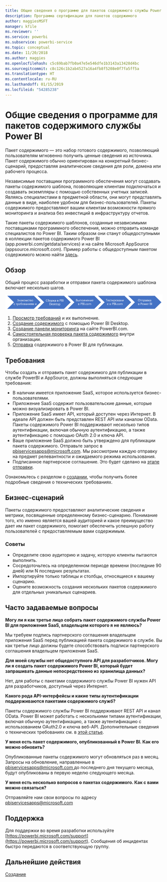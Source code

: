 ```yaml
---
title: Общие сведения о программе для пакетов содержимого службы Power BI
description: Программа сертификации для пакетов содержимого
author: maggiesMSFT
manager: kfile
ms.reviewer: ''
ms.service: powerbi
ms.subservice: powerbi-service
ms.topic: conceptual
ms.date: 11/20/2018
ms.author: maggies
ms.openlocfilehash: c5c69bab7fb0a47e5e546dfe1b3143a13428d4bc
ms.sourcegitcommit: c8c126c1b2ab4527a16a4fb8f5208e0f7fa5ff5a
ms.translationtype: HT
ms.contentlocale: ru-RU
ms.lasthandoff: 01/15/2019
ms.locfileid: "54285238"
---
```

# <a name="overview-of-the-power-bi-service-content-pack-program"></a>Общие сведения о программе для пакетов содержимого службы Power BI
Пакет содержимого — это набор готового содержимого, позволяющий пользователям мгновенно получить ценные сведения из источника. Пакет содержимого обычно ориентирован на конкретный бизнес-сценарий, предоставляя аналитические сведения для роли, домена или рабочего процесса.

Независимые поставщики программного обеспечения могут создавать пакеты содержимого шаблона, позволяющие клиентам подключаться и создавать экземпляры с помощью собственных учетных записей. Являясь специалистами в предметной области, они могут представлять данные в виде, наиболее удобном для бизнес-пользователей. Пакеты содержимого предоставляют вашим клиентам возможности прямого мониторинга и анализа без инвестиций в инфраструктуру отчетов.

Такие пакеты содержимого шаблонов, созданные независимыми поставщиками программного обеспечения, можно отправить команде специалистов по Power BI. Таким образом они станут общедоступными в коллекции пакетов содержимого Power BI (app.powerbi.com/getdata/services) и на сайте Microsoft AppSource (appsource.microsoft.com). Пример работы с общедоступным пакетом содержимого можно найти [здесь](template-content-pack-experience.md).

## <a name="overview"></a>Обзор
Общий процесс разработки и отправки пакета содержимого шаблона включает несколько шагов.

 ![Процесс](media/service-content-pack-overview/developer-content-pack-overview.png)

1. [Просмотр требований](#requirements) и их выполнение.
2. [Создание содержимого](template-content-pack-authoring.md#queries) с помощью Power BI Desktop.
3. [Создание панели мониторинга](template-content-pack-authoring.md#dashboard) на сайте PowerBI.com.
4. [Самостоятельная проверка пакета содержимого](template-content-pack-testing.md) внутри организации.
5. [Отправка](template-content-pack-testing.md#submission) содержимого в Power BI для публикации.

<a name="requirements"></a>

## <a name="requirements"></a>Требования
Чтобы создать и отправить пакет содержимого для публикации в службе PowerBI и AppSource, должны выполняться следующие требования:

* В наличии имеется приложение SaaS, которое используется бизнес-пользователями.
* Приложение SaaS содержит пользовательские данные, которые можно визуализировать в Power BI.
* Приложение SaaS имеет API, который доступен через Интернет. В идеале API должен быть представлен REST API или каналом OData. Пакеты содержимого Power BI поддерживают несколько типов аутентификации, включая обычную аутентификацию, а также аутентификацию с помощью OAuth 2.0 и ключа API. 
* Ваше приложение SaaS должно быть утверждено для публикации пакета содержимого. Отправьте запрос в pbiservicesapps@microsoft.com. Мы рассмотрим каждую отправку на предмет релевантности и ожидаемого режима использования. 
* Подписанное партнерское соглашение. Это будет сделано на [этапе отправки](template-content-pack-testing.md#submission).

Ознакомьтесь с разделом о [создании](template-content-pack-authoring.md), чтобы получить более подробные сведения о технических требованиях.

## <a name="business-scenario"></a>Бизнес-сценарий
Пакеты содержимого предоставляют аналитические сведения и метрики, посвященные определенному бизнес-сценарию. Понимание того, кто именно является вашей аудиторией и какое преимущество дает им пакет содержимого, помогает обеспечить успешную работу пользователей с предоставляемым вами содержимым.

### <a name="tips"></a>Советы
* Определите свою аудиторию и задачу, которую клиенты пытаются выполнить.  
* Сосредоточьтесь на определенном периоде времени (последние 90 дней) или N последних результатах.  
* Импортируйте только таблицы и столбцы, относящиеся к вашему сценарию.  
* Оцените возможность создания нескольких пакетов содержимого для отдельных уникальных сценариев.  

## <a name="frequently-asked-questions"></a>Часто задаваемые вопросы
**Могу ли я как третье лицо собрать пакет содержимого службы Power BI для приложения SaaS, владельцем которого я не являюсь?**

Мы требуем подпись партнерского соглашения владельцем приложения SaaS перед публикацией пакета содержимого в службе. Вы как третье лицо должны будете способствовать подписи партнерского соглашения владельцем приложения SaaS.

**Для моей службы нет общедоступного API для разработчиков. Могу ли я создать пакет содержимого Power BI, который будет запрашивать данные непосредственно из хранилища данных?**

Нет, для работы с пакетами содержимого службы Power BI нужен API для разработчиков, доступный через Интернет.

**Какого рода API-интерфейсы и какие типы аутентификации поддерживаются пакетами содержимого служб?**

Пакеты содержимого службы Power BI поддерживают REST API и канал OData. Power BI может работать с несколькими типами аутентификации, включая обычную аутентификацию, а также аутентификацию с использованием OAuth2.0 и ключа веб-API. Дополнительные сведения о технических требованиях см. в [этой статье](template-content-pack-authoring.md#dashboard).

**У меня есть пакет содержимого, опубликованный в Power BI. Как его можно обновить?**

Опубликованные пакеты содержимого могут обновляться раз в месяц. Запросы на обновление, направленные в [ pbiservicesapps@microsoft.com ](mailto:pbiservicesapps@microsoft.com) до последнего дня текущего месяца, будут опубликованы в первую неделю следующего месяца.

**У меня есть несколько вопросов о пакетах содержимого. Как с вами можно связаться?**

Отправляйте нам свои вопросы по адресу [pbiservicesapps@microsoft.com](mailto:pbiservicesapps@microsoft.com)

## <a name="support"></a>Поддержка
Для поддержки во время разработки используйте [https://powerbi.microsoft.com/support](https://powerbi.microsoft.com/support). Сообщения об инцидентах быстро передаются в соответствующую группу.

## <a name="next-step"></a>Дальнейшие действия
[Создание](template-content-pack-authoring.md)